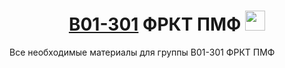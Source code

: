 <h1 align="center"> <a href="https://t.me/+U8C9eHqeNKoxZDli" target="_blank">B01-301</a> ФРКТ ПМФ 
<img src="https://github.com/blackcater/blackcater/raw/main/images/Hi.gif](https://www.google.com/url?sa=i&url=https%3A%2F%2Fwiki.mipt.tech%2Findex.php%2F%25D0%25A4%25D0%25B8%25D0%25B7%25D1%2582%25D0%25B5%25D1%2585-%25D1%2588%25D0%25BA%25D0%25BE%25D0%25BB%25D0%25B0_%25D1%2580%25D0%25B0%25D0%25B4%25D0%25B8%25D0%25BE%25D1%2582%25D0%25B5%25D1%2585%25D0%25BD%25D0%25B8%25D0%25BA%25D0%25B8_%25D0%25B8_%25D0%25BA%25D0%25BE%25D0%25BC%25D0%25BF%25D1%258C%25D1%258E%25D1%2582%25D0%25B5%25D1%2580%25D0%25BD%25D1%258B%25D1%2585_%25D1%2582%25D0%25B5%25D1%2585%25D0%25BD%25D0%25BE%25D0%25BB%25D0%25BE%25D0%25B3%25D0%25B8%25D0%25B9&psig=AOvVaw20MfNSQp7wOBRMRiBuqYV7&ust=1694129543585000&source=images&cd=vfe&opi=89978449&ved=0CBAQjRxqFwoTCMjmopuSl4EDFQAAAAAdAAAAABAE)https://www.google.com/url?sa=i&url=https%3A%2F%2Fwiki.mipt.tech%2Findex.php%2F%25D0%25A4%25D0%25B8%25D0%25B7%25D1%2582%25D0%25B5%25D1%2585-%25D1%2588%25D0%25BA%25D0%25BE%25D0%25BB%25D0%25B0_%25D1%2580%25D0%25B0%25D0%25B4%25D0%25B8%25D0%25BE%25D1%2582%25D0%25B5%25D1%2585%25D0%25BD%25D0%25B8%25D0%25BA%25D0%25B8_%25D0%25B8_%25D0%25BA%25D0%25BE%25D0%25BC%25D0%25BF%25D1%258C%25D1%258E%25D1%2582%25D0%25B5%25D1%2580%25D0%25BD%25D1%258B%25D1%2585_%25D1%2582%25D0%25B5%25D1%2585%25D0%25BD%25D0%25BE%25D0%25BB%25D0%25BE%25D0%25B3%25D0%25B8%25D0%25B9&psig=AOvVaw20MfNSQp7wOBRMRiBuqYV7&ust=1694129543585000&source=images&cd=vfe&opi=89978449&ved=0CBAQjRxqFwoTCMjmopuSl4EDFQAAAAAdAAAAABAE" height="32"/></h1>
Все необходимые материалы для группы B01-301 ФРКТ ПМФ


